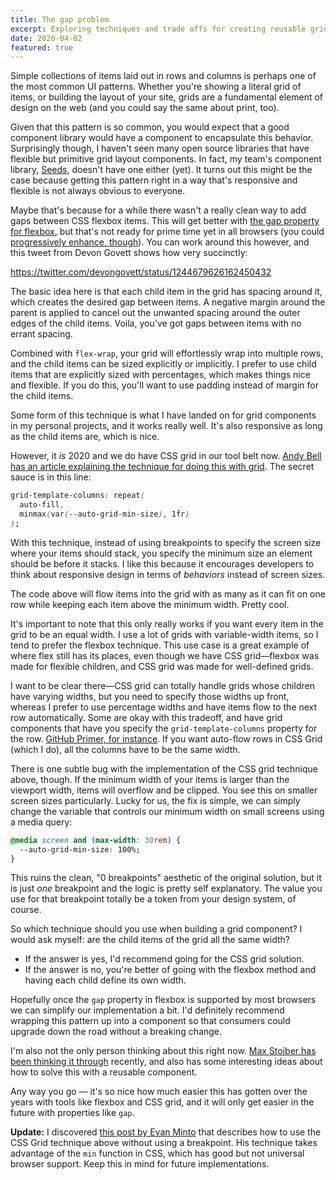 ```yaml
---
title: The gap problem
excerpt: Exploring techniques and trade offs for creating reusable grid components using modern CSS best practices.
date: 2020-04-02
featured: true
---
```


Simple collections of items laid out in rows and columns is perhaps one of the most common UI patterns. Whether you're showing a literal grid of items, or building the layout of your site, grids are a fundamental element of design on the web (and you could say the same about print, too).

Given that this pattern is so common, you would expect that a good component library would have a component to encapsulate this behavior. Surprisingly though, I haven't seen many open source libraries that have flexible but primitive grid layout components. In fact, my team's component library, [Seeds](https://seeds.sproutsocial.com), doesn't have one either (yet). It turns out this might be the case because getting this pattern right in a way that's responsive and flexible is not always obvious to everyone.

Maybe that's because for a while there wasn't a really clean way to add gaps between CSS flexbox items. This will get better with [the gap property for flexbox](https://caniuse.com/#feat=flexbox-gap), but that's not ready for prime time yet in all browsers (you could [progressively enhance, though](https://medium.com/@schofeld/mind-the-flex-gap-c9cd1b4b35d8)). You can work around this however, and this tweet from Devon Govett shows how very succinctly:

https://twitter.com/devongovett/status/1244679626162450432

The basic idea here is that each child item in the grid has spacing around it, which creates the desired gap between items. A negative margin around the parent is applied to cancel out the unwanted spacing around the outer edges of the child items. Voila, you've got gaps between items with no errant spacing.

Combined with `flex-wrap`, your grid will effortlessly wrap into multiple rows, and the child items can be sized explicitly or implicitly. I prefer to use child items that are explicitly sized with percentages, which makes things nice and flexible. If you do this, you'll want to use padding instead of margin for the child items.

Some form of this technique is what I have landed on for grid components in my personal projects, and it works really well. It's also responsive as long as the child items are, which is nice.

However, it _is_ 2020 and we do have CSS grid in our tool belt now. [Andy Bell has an article explaining the technique for doing this with grid](https://hankchizljaw.com/wrote/create-a-responsive-grid-layout-with-no-media-queries-using-css-grid). The secret sauce is in this line:

```css
grid-template-columns: repeat(
  auto-fill,
  minmax(var(--auto-grid-min-size), 1fr)
);
```

With this technique, instead of using breakpoints to specify the screen size where your items should stack, you specify the minimum size an element should be before it stacks. I like this because it encourages developers to think about responsive design in terms of _behaviors_ instead of screen sizes.

The code above will flow items into the grid with as many as it can fit on one row while keeping each item above the minimum width. Pretty cool.

It's important to note that this only really works if you want every item in the grid to be an equal width. I use a lot of grids with variable-width items, so I tend to prefer the flexbox technique. This use case is a great example of where flex still has its places, even though we have CSS grid—flexbox was made for flexible children, and CSS grid was made for well-defined grids.

I want to be clear there—CSS grid can totally handle grids whose children have varying widths, but you need to specify those widths up front, whereas I prefer to use percentage widths and have items flow to the next row automatically. Some are okay with this tradeoff, and have grid components that have you specify the `grid-template-columns` property for the row. [GitHub Primer, for instance](https://primer.style/components/Grid). If you want auto-flow rows in CSS Grid (which I do), all the columns have to be the same width.

There is one subtle bug with the implementation of the CSS grid technique above, though. If the minimum width of your items is larger than the viewport width, items will overflow and be clipped. You see this on smaller screen sizes particularly. Lucky for us, the fix is simple, we can simply change the variable that controls our minimum width on small screens using a media query:

```css
@media screen and (max-width: 30rem) {
  --auto-grid-min-size: 100%;
}
```

This ruins the clean, "0 breakpoints" aesthetic of the original solution, but it is just _one_ breakpoint and the logic is pretty self explanatory. The value you use for that breakpoint totally be a token from your design system, of course.

So which technique should you use when building a grid component? I would ask myself: are the child items of the grid all the same width?

- If the answer is yes, I'd recommend going for the CSS grid solution.
- If the answer is no, you're better of going with the flexbox method and having each child define its own width.

Hopefully once the `gap` property in flexbox is supported by most browsers we can simplify our implementation a bit. I'd definitely recommend wrapping this pattern up into a component so that consumers could upgrade down the road without a breaking change.

I'm also not the only person thinking about this right now. [Max Stoiber has been thinking it through](https://mxstbr.com/thoughts/margin) recently, and also has some interesting ideas about how to solve this with a reusable component.

Any way you go — it's so nice how much easier this has gotten over the years with tools like flexbox and CSS grid, and it will only get easier in the future with properties like `gap`.

**Update:** I discovered [this post by Evan Minto](https://evanminto.com/blog/intrinsically-responsive-css-grid-minmax-min) that describes how to use the CSS Grid technique above without using a breakpoint. His technique takes advantage of the `min` function in CSS, which has good but not universal browser support. Keep this in mind for future implementations.
